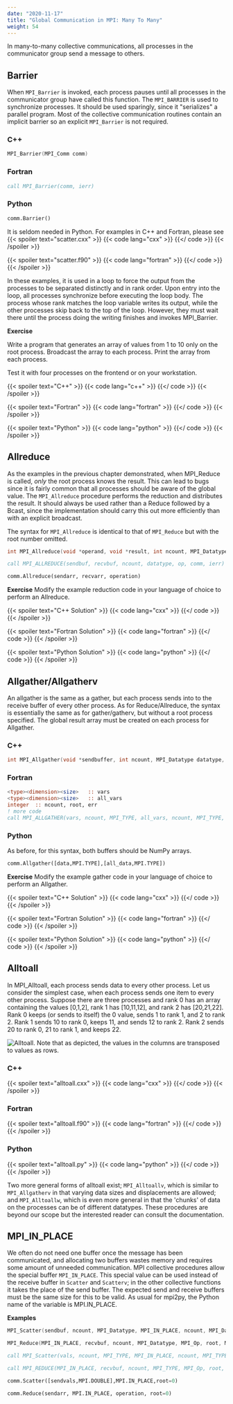 ```yaml
---
date: "2020-11-17"
title: "Global Communication in MPI: Many To Many"
weight: 54
---
```


In many-to-many collective communications, all processes in the communicator group send a message to others. 

## Barrier

When `MPI_Barrier` is invoked, each process pauses until all processes in the communicator group have called this function.  The `MPI_BARRIER` is used to synchronize processes.  It should be used sparingly, since it "serializes" a parallel program. Most of the collective communication routines contain an implicit barrier so an explicit `MPI_Barrier` is not required.

### C++
```c++
MPI_Barrier(MPI_Comm comm)
```

### Fortran
```fortran
call MPI_Barrier(comm, ierr)
```

### Python
```python
comm.Barrier()
```
It is seldom needed in Python.  For examples in C++ and Fortran, please see 
{{< spoiler text="scatter.cxx" >}}
{{< code lang="cxx" >}}
[](/content/courses/parallel-computing-introduction/code/scatter.cxx)
{{</ code >}}
{{< /spoiler >}}

{{< spoiler text="scatter.f90" >}}
{{< code lang="fortran" >}}
[](/content/courses/parallel-computing-introduction/code/scatter.f90)
{{</ code >}}
{{< /spoiler >}}

In these examples, it is used in a loop to force the output from the processes to be separated distinctly and in rank order.  Upon entry into the loop, all processes synchronize before executing the loop body.  The process whose rank matches the loop variable writes its output, while the other processes skip back to the top of the loop.  However, they must wait there until the process doing the writing finishes and invokes MPI_Barrier.

**Exercise**

Write a program that generates an array of values from 1 to 10 only on the root process.  Broadcast the array to each process.  Print the array from each process.

Test it with four processes on the frontend or on your workstation.

{{< spoiler text="C++" >}}
{{< code lang="c++" >}}
[](/content/courses/parallel-computing-introduction/solns/bcast_ex.cxx)
{{</ code >}}
{{< /spoiler >}}

{{< spoiler text="Fortran" >}}
{{< code lang="fortran" >}}
[](/content/courses/parallel-computing-introduction/solns/bcast_ex.f90)
{{</ code >}}
{{< /spoiler >}}

{{< spoiler text="Python" >}}
{{< code lang="python" >}}
[](/content/courses/parallel-computing-introduction/solns/bcast_ex.py)
{{</ code >}}
{{< /spoiler >}}


## Allreduce

As the examples in the previous chapter demonstrated, when MPI_Reduce is called, _only_ the root process knows the result.  This can lead to bugs since it is fairly common that all processes should be aware of the global value.  The `MPI_Allreduce` procedure performs the reduction and distributes the result.  It should always be used rather than a Reduce followed by a Bcast, since the implementation should carry this out more efficiently than with an explicit broadcast.

The syntax for `MPI_Allreduce` is identical to that of `MPI_Reduce` but with the root number omitted.

```c
int MPI_Allreduce(void *operand, void *result, int ncount, MPI_Datatype type, MPI_Op operator, MPI_Comm comm );
```

```fortran
call MPI_ALLREDUCE(sendbuf, recvbuf, ncount, datatype, op, comm, ierr)
```

```python
comm.Allreduce(sendarr, recvarr, operation)
```

**Exercise**
Modify the example reduction code in your language of choice to perform an Allreduce.

{{< spoiler text="C++ Solution" >}}
{{< code lang="cxx" >}}
[](/content/courses/parallel-computing-introduction/solns/allreduce.cxx)
{{</ code >}}
{{< /spoiler >}}

{{< spoiler text="Fortran Solution" >}}
{{< code lang="fortran" >}}
[](/content/courses/parallel-computing-introduction/solns/allreduce.f90)
{{</ code >}}
{{< /spoiler >}}

{{< spoiler text="Python Solution" >}}
{{< code lang="python" >}}
[](/content/courses/parallel-computing-introduction/solns/allreduce.py)
{{</ code >}}
{{< /spoiler >}}

## Allgather/Allgatherv

An allgather is the same as a gather, but each process sends into to the receive buffer of every other process.  As for Reduce/Allreduce, the syntax is essentially the same as for gather/gatherv, but without a root process specified.  The global result array must be created on each process for Allgather.

### C++ 

```c++
int MPI_Allgather(void *sendbuffer, int ncount, MPI_Datatype datatype, void *recvbuffer, int ncount, MPI_Datatype datatype, MPI_Comm communicator)
```
### Fortran

```fortran
<type><dimension><size>   :: vars
<type><dimension><size>   :: all_vars
integer  :: ncount, root, err
! more code
call MPI_ALLGATHER(vars, ncount, MPI_TYPE, all_vars, ncount, MPI_TYPE, MPI_COMM_WORLD, err)
```

### Python

As before, for this syntax, both buffers should be NumPy arrays.

```python
comm.Allgather([data,MPI.TYPE],[all_data,MPI.TYPE])
```

**Exercise**
Modify the example gather code in your language of choice to perform an Allgather.

{{< spoiler text="C++ Solution" >}}
{{< code lang="cxx" >}}
[](/content/courses/parallel-computing-introduction/solns/allgather.cxx)
{{</ code >}}
{{< /spoiler >}}

{{< spoiler text="Fortran Solution" >}}
{{< code lang="fortran" >}}
[](/content/courses/parallel-computing-introduction/solns/allgather.f90)
{{</ code >}}
{{< /spoiler >}}

{{< spoiler text="Python Solution" >}}
{{< code lang="python" >}}
[](/content/courses/parallel-computing-introduction/solns/allgather.py)
{{</ code >}}
{{< /spoiler >}}

## Alltoall

In MPI_Alltoall, each process sends data to every other process.  Let us consider the simplest case, when each process sends one item to every other process. Suppose there are three processes and rank 0 has an array containing the values \[0,1,2\], rank 1 has \[10,11,12\], and rank 2 has \[20,21,22\].  Rank 0 keeps (or sends to itself) the 0 value, sends 1 to rank 1, and 2 to rank 2.  Rank 1 sends 10 to rank 0, keeps 11, and sends 12 to rank 2.  Rank 2 sends 20 to rank 0, 21 to rank 1, and keeps 22.

![](img/alltoall.png "Alltoall.  Note that as depicted, the values in the columns are transposed to values as rows.")

### C++
{{< spoiler text="alltoall.cxx" >}}
{{< code lang="cxx" >}}
[](/content/courses/parallel-computing-introduction/code/alltoall.cxx)
{{</ code >}}
{{< /spoiler >}}

### Fortran
{{< spoiler text="alltoall.f90" >}}
{{< code lang="fortran" >}}
[](/content/courses/parallel-computing-introduction/code/alltoall.f90)
{{</ code >}}
{{< /spoiler >}}

### Python
{{< spoiler text="alltoall.py" >}}
{{< code lang="python" >}}
[](/content/courses/parallel-computing-introduction/code/alltoall.py)
{{</ code >}}
{{< /spoiler >}}

Two more general forms of alltoall exist; `MPI_Alltoallv`, which is similar to `MPI_Allgatherv` in that varying data sizes and displacements are allowed; and `MPI_Alltoallw`, which is even more general in that the 'chunks' of data on the processes can be of different datatypes.  These procedures are beyond our scope but the interested reader can consult the documentation.

## MPI_IN_PLACE

We often do not need one buffer once the message has been communicated, and allocating two buffers wastes memory and requires some amount of unneeded communication. MPI collective procedures allow the special buffer `MPI_IN_PLACE`. This special value can be used instead of the receive buffer in `Scatter` and `Scatterv`; in the other collective functions it takes the place of the send buffer.  The expected send and receive buffers must be the same size for this to be valid. As usual for mpi2py, the Python name of the variable is MPI.IN_PLACE.

**Examples**

```c++
MPI_Scatter(sendbuf, ncount, MPI_Datatype, MPI_IN_PLACE, ncount, MPI_Datatype, root, MPI_COMM_WORLD);

MPI_Reduce(MPI_IN_PLACE, recvbuf, ncount, MPI_Datatype, MPI_Op, root, MPI_COMM_WORLD);
```

```fortran
call MPI_Scatter(vals, ncount, MPI_TYPE, MPI_IN_PLACE, ncount, MPI_TYPE, root, MPI_COMM_WORLD)

call MPI_REDUCE(MPI_IN_PLACE, recvbuf, ncount, MPI_TYPE, MPI_Op, root, MPI_COMM_WORLD, ierr)
```

```python
comm.Scatter([sendvals,MPI.DOUBLE],MPI.IN_PLACE,root=0)

comm.Reduce(sendarr, MPI.IN_PLACE, operation, root=0)
```
